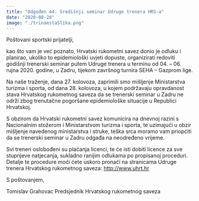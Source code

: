 ```yaml
---
title: "Odgođen 44. Središnji seminar Udruge trenera HRS-a"
date: "2020-08-28"
image: "./trinaestaSlika.png"
---
```


Poštovani sportski prijatelji,

kao što vam je već poznato, Hrvatski rukometni savez donio je odluku i planirao, ukoliko to epidemiološki uvjeti dopuste, organizirati redoviti godišnji trenerski seminar putem Udruge trenera u terminu od 04. – 06. rujna 2020. godine, u Zadru, tijekom završnog turnira SEHA – Gazprom lige.

Na naše traženje, dana 27. kolovoza, zaprimili smo mišljenje Ministarstva turizma i sporta, od dana 28. kolovoza, u kojem podržavaju opravdanost stava Hrvatskog rukometnog saveza da se trenerski seminar u Zadru ne održi zbog trenutačne pogoršane epidemiološke situacije u Republici Hrvatskoj.

S obzirom da Hrvatski rukometni savez komunicira na dnevnoj razini s Nacionalnim stožerom i Ministarstvom turizma i sporta, te uzimajući u obzir mišljenje navedenog ministarstva i struke, teška srca moramo vam priopćiti da se trenerski seminar u Zadru odgađa na neodređeno vrijeme.

Svi treneri oslobođeni su plaćanja licenci, te će isti dobiti licence za sve stupnjeve natjecanja, sukladno ranijim odlukama po propisanoj proceduri. Detalje te procedure moći ćete uskoro pronaći na stranicama Udruge trenera Hrvatskog rukometnog saveza: http://www.uhrt.hr

S poštovanjem,

Tomislav Grahovac
Predsjednik Hrvatskog rukometnog saveza
